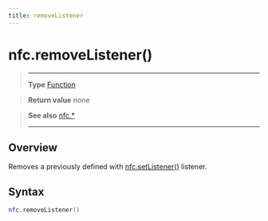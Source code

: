 ```yaml
---
title: removeListener
---
```

# nfc.removeListener()

> --------------------- ------------------------------------------------------------------------------------------
> __Type__              [Function](https://docs.coronalabs.com/api/type/Function.html)

> __Return value__      none

> __See also__          [nfc.*](/plugin/nfc/)
> --------------------- ------------------------------------------------------------------------------------------

## Overview

Removes a previously defined with [nfc.setListener()](/plugin/nfc/setListener) listener.

## Syntax
```lua
nfc.removeListener()
```